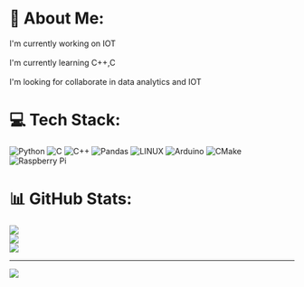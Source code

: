# 💫 About Me:
I'm currently working on IOT <br><br>I'm currently learning C++,C<br><br>I'm looking for collaborate in data analytics and IOT


# 💻 Tech Stack:
![Python](https://img.shields.io/badge/python-3670A0?style=for-the-badge&logo=python&logoColor=ffdd54) ![C](https://img.shields.io/badge/c-%2300599C.svg?style=for-the-badge&logo=c&logoColor=white) ![C++](https://img.shields.io/badge/c++-%2300599C.svg?style=for-the-badge&logo=c%2B%2B&logoColor=white) ![Pandas](https://img.shields.io/badge/pandas-%23150458.svg?style=for-the-badge&logo=pandas&logoColor=white) ![LINUX](https://img.shields.io/badge/Linux-FCC624?style=for-the-badge&logo=linux&logoColor=black) ![Arduino](https://img.shields.io/badge/-Arduino-00979D?style=for-the-badge&logo=Arduino&logoColor=white) ![CMake](https://img.shields.io/badge/CMake-%23008FBA.svg?style=for-the-badge&logo=cmake&logoColor=white) ![Raspberry Pi](https://img.shields.io/badge/-RaspberryPi-C51A4A?style=for-the-badge&logo=Raspberry-Pi)
# 📊 GitHub Stats:
![](https://github-readme-stats.vercel.app/api?username=aravindone&theme=dark&hide_border=false&include_all_commits=false&count_private=false)<br/>
![](https://github-readme-streak-stats.herokuapp.com/?user=aravindone&theme=dark&hide_border=false)<br/>
![](https://github-readme-stats.vercel.app/api/top-langs/?username=aravindone&theme=dark&hide_border=false&include_all_commits=false&count_private=false&layout=compact)

---
[![](https://visitcount.itsvg.in/api?id=aravindone&icon=0&color=0)](https://visitcount.itsvg.in)

<!-- Proudly created with GPRM ( https://gprm.itsvg.in ) -->
